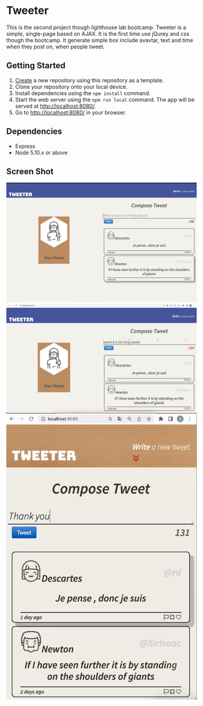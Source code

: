 # Tweeter

This is the second project though lighthouse lab bootcamp. Tweeter is a simple, single-page based on AJAX. It is the first time use jQurey and css though the bootcamp. It generate simple box include avavtar, text and time when they post on, when people tweet.  


## Getting Started

1. [Create](https://docs.github.com/en/repositories/creating-and-managing-repositories/creating-a-repository-from-a-template) a new repository using this repository as a template.
2. Clone your repository onto your local device.
3. Install dependencies using the `npm install` command.
3. Start the web server using the `npm run local` command. The app will be served at <http://localhost:8080/>.
4. Go to <http://localhost:8080/> in your browser.

## Dependencies

- Express
- Node 5.10.x or above

## Screen Shot
!["Main tweet page"](https://github.com/Ssangbomb/tweeter/blob/master/docs/tweet2.jpeg?raw=true)
!["When tweet is over 140 string length"](https://github.com/Ssangbomb/tweeter/blob/master/docs/tweet1.jpeg?raw=true)
!["mobile version"](https://github.com/Ssangbomb/tweeter/blob/master/docs/tweet3.jpeg?raw=true)

